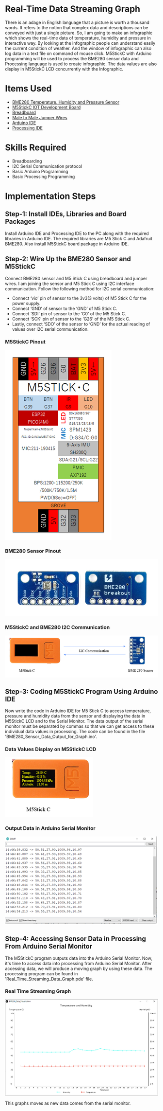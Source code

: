 # Real-Time Data Streaming Graph
There is an adage in English language that a picture is worth a thousand words. It refers to the notion that complex data and descriptions can be conveyed with just a single picture. So, I am going to make an infographic which shows the real-time data of temperature, humidity and pressure in interactive way. By looking at the infographic people can understand easily the current condition of weather. And the window of infographic can also log data in a text file on command of mouse click.
M5StickC with Arduino programming will be used to process the BME280 sensor data and Processing language is used to create infographic. The data values are also display in M5StickC LCD concurrently with the Infographic.

# Items Used
-	[BME280 Temperature, Humidity and Pressure Sensor](https://www.adafruit.com/product/2652)
-	[M5StickC IOT Development Board](https://m5stack.com/products/stick-c)
-	[Breadboard](https://www.adafruit.com/product/64)
-	[Male to Male Jumper Wires](https://www.adafruit.com/product/758)
- [Arduino IDE](https://www.arduino.cc/en/software)
- [Processing IDE](https://processing.org/reference/environment/)

# Skills Required
- Breadboarding
- I2C Serial Communication protocol
- Basic Arduino Programming
- Basic Processing Programming

# Implementation Steps

## Step-1: Install IDEs, Libraries and Board Packages
Install Arduino IDE and Processing IDE to the PC along with the required libraries in Arduino IDE. The required libraries are M5 Stick C and Adafruit BME280. Also install M5StickC board package in Arduino IDE.

## Step-2: Wire Up the BME280 Sensor and M5StickC
Connect BME280 sensor and M5 Stick C using breadboard and jumper wires. I am joining the sensor and M5 Stick C using I2C interface communication. Follow the following method for I2C serial communication:

- Connect ‘vio’ pin of sensor to the 3v3(3 volts) of M5 Stick C for the power supply.
- Connect ‘GND’ of sensor to the ‘GND’ of M5 Stick C.
- Connect ‘SDI’ pin of sensor to the ‘G0’ of the M5 Stick C.
- Connect ‘SCK’ pin of sensor to the ‘G26’ of the M5 Stick C.
- Lastly, connect ‘SDO’ of the sensor to ‘GND’ for the actual reading of values over I2C serial communication.

### M5StickC Pinout
![Screenshot](Screenshots/M5StickC_Pin_Description.png)

### BME280 Sensor Pinout
![Screenshot](Screenshots/bme280_sensor.jpg)

### M5StickC and BME280 I2C Communication
![Screenshot](Screenshots/M5StickC_I2C_BME280.png)


## Step-3: Coding M5StickC Program Using Arduino IDE
Now write the code in Arduino IDE for M5 Stick C to access temperature, pressure and humidity data from the sensor and displaying the data in M5StickC LCD and to the Serial Monitor. The data output of the serial monitor must be separated by commas so that we can get access to these individual data values in processing. The code can be found in the file 'BME280_Sensor_Data_Output_for_Graph.ino'. 

### Data Values Display on M5StickC LCD
![Screenshot](Screenshots/M5StickC_LCD_Display.png)

### Output Data in Arduino Serial Monitor
![Screenshot](Screenshots/arduino_serial_monitor.png)

## Step-4: Accessing Sensor Data in Processing From Arduino Serial Monitor
The M5StickC program outputs data into the Arduino Serial Monitor. Now, it's time to access data into processing from Arduino Serial Monitor. After accessing data, we will produce a moving graph by using these data. The processing program can be found in 'Real_Time_Streaming_Data_Graph.pde' file.

### Real Time Streaming Graph
![Screenshot](Screenshots/graph.png)

This graphs moves as new data comes from the serial monitor.








